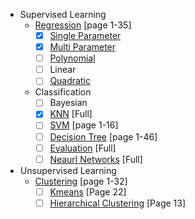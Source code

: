 - Supervised Learning
  - [Regression](https://nbviewer.org/github/AmirHosseinCV/ai-final/blob/main/slides/04-Introduction_to_Regression.pdf) [page 1-35]
    - [x] [Single Parameter](https://nbviewer.org/github/AmirHosseinCV/ai-final/blob/main/slides/04-Introduction_to_Regression.pdf#page=3)
    - [x] [Multi Parameter](https://nbviewer.org/github/AmirHosseinCV/ai-final/blob/main/slides/04-Introduction_to_Regression.pdf#page=14)
    - [ ] [Polynomial](https://nbviewer.org/github/AmirHosseinCV/ai-final/blob/main/slides/04-Introduction_to_Regression.pdf#page=32)
    - [ ] Linear
    - [ ] [Quadratic](https://nbviewer.org/github/AmirHosseinCV/ai-final/blob/main/slides/04-Introduction_to_Regression.pdf#page=34)
  - Classification
    - [ ] Bayesian
    - [x] [KNN](https://nbviewer.org/github/AmirHosseinCV/ai-final/blob/main/slides/14-KNN.pdf) [Full]
    - [ ] [SVM](https://nbviewer.org/github/AmirHosseinCV/ai-final/blob/main/slides/08-SVM_as_Linear_Classifier.pdf) [page 1-16]
    - [ ] [Decision Tree](https://nbviewer.org/github/AmirHosseinCV/ai-final/blob/main/slides/15-Decision_Tree.pdf) [page 1-46]
    - [ ] [Evaluation](https://nbviewer.org/github/AmirHosseinCV/ai-final/blob/main/slides/16-Evaluating_Classifiers.pdf) [Full]
    - [ ] [Neaurl Networks](https://nbviewer.org/github/AmirHosseinCV/ai-final/blob/main/slides/10-Neural_Networks.pdf) [Full]
- Unsupervised Learning
  - [Clustering](https://nbviewer.org/github/AmirHosseinCV/ai-final/blob/main/slides/17-Clustering.pdf) [page 1-32]
    - [ ] [Kmeans](https://nbviewer.org/github/AmirHosseinCV/ai-final/blob/main/slides/17-Clustering.pdf#page=22) [Page 22]
    - [ ] [Hierarchical Clustering](https://nbviewer.org/github/AmirHosseinCV/ai-final/blob/main/slides/17-Clustering.pdf#page=13) [Page 13]
